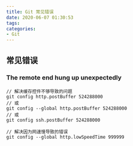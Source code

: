 ```yaml
---
title: Git 常见错误
date: 2020-06-07 01:30:53
tags:
categories:
- Git
---
```


## 常见错误

### The remote end hung up unexpectedly

```
// 解决缓存控件不够导致的问题
git config http.postBuffer 524288000
// 或
git config --global http.postBuffer 524288000
// 或
git config ssh.postBuffer 524288000

// 解决因为网速慢导致的错误
git config --global http.lowSpeedTime 999999
```